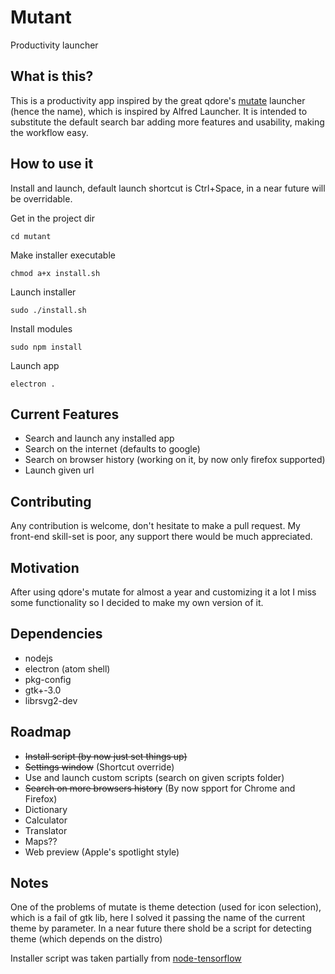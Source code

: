 # Mutant
Productivity launcher

## What is this?
This is a productivity app inspired by the great qdore's [mutate](https://github.com/qdore/Mutate) launcher (hence the name), which is inspired by Alfred Launcher.
It is intended to substitute the default search bar adding more features and usability, making the workflow easy.

## How to use it
Install and launch, default launch shortcut is Ctrl+Space, in a near future will be overridable.

Get in the project dir

`cd mutant`

Make installer executable

`chmod a+x install.sh`

Launch installer

`sudo ./install.sh`

Install modules

`sudo npm install`

Launch app

`electron .`

## Current Features
* Search and launch any installed app
* Search on the internet (defaults to google)
* Search on browser history (working on it, by now only firefox supported)
* Launch given url

## Contributing
Any contribution is welcome, don't hesitate to make a pull request.
My front-end skill-set is poor, any support there would be much appreciated.

## Motivation
After using qdore's mutate for almost a year and customizing it a lot I miss some functionality so I decided to make my own version of it.

## Dependencies
* nodejs
* electron (atom shell)
* pkg-config
* gtk+-3.0
* librsvg2-dev

## Roadmap
* ~~Install script (by now just set things up)~~
* ~~Settings window~~ (Shortcut override)
* Use and launch custom scripts (search on given scripts folder)
* ~~Search on more browsers history~~ (By now spport for Chrome and Firefox)
* Dictionary
* Calculator
* Translator
* Maps??
* Web preview (Apple's spotlight style)

## Notes
One of the problems of mutate is theme detection (used for icon selection), which is a fail of gtk lib, here I solved it passing the name of the current theme by parameter. In a near future there shold be a script for detecting theme (which depends on the distro)

Installer script was taken partially from [node-tensorflow](https://github.com/node-tensorflow/node-tensorflow)
